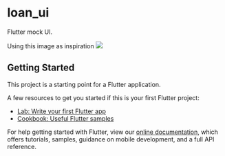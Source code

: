 # loan_ui

Flutter mock UI.

Using this image as inspiration
![](https://i.pinimg.com/originals/a0/19/8d/a0198d7de0b9d4cc56ab8744b13f6aa6.png)

## Getting Started

This project is a starting point for a Flutter application.

A few resources to get you started if this is your first Flutter project:

- [Lab: Write your first Flutter app](https://flutter.dev/docs/get-started/codelab)
- [Cookbook: Useful Flutter samples](https://flutter.dev/docs/cookbook)

For help getting started with Flutter, view our
[online documentation](https://flutter.dev/docs), which offers tutorials,
samples, guidance on mobile development, and a full API reference.
